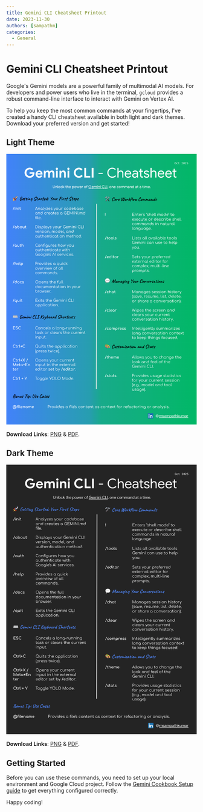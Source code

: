 ```yaml
---
title: Gemini CLI Cheatsheet Printout
date: 2023-11-30
authors: [sampathm]
categories:
  - General
---
```


# Gemini CLI Cheatsheet Printout


Google's Gemini models are a powerful family of multimodal AI models. For developers and power users who live in the terminal, `gcloud` provides a robust command-line interface to interact with Gemini on Vertex AI.
 
To help you keep the most common commands at your fingertips, I've created a handy CLI cheatsheet available in both light and dark themes. Download your preferred version and get started!
 
## Light Theme


![](gemini-cli-cheatsheet-printout/cheatsheet.png)

**Download Links**: [PNG](gemini-cli-cheatsheet-printout/cheatsheet.png) & [PDF](gemini-cli-cheatsheet-printout/cheatsheet.pdf).

## Dark Theme

![](gemini-cli-cheatsheet-printout/cheatsheet-dark-theme.png)

**Download Links**: [PNG](gemini-cli-cheatsheet-printout/cheatsheet-dark-theme.png) & [PDF](gemini-cli-cheatsheet-printout/cheatsheet-dark-theme.pdf).


## Getting Started
 
Before you can use these commands, you need to set up your local environment and Google Cloud project. Follow the [Gemini Cookbook Setup guide](https://github.com/google-gemini/gemini-cli?tab=readme-ov-file#-installation) to get everything configured correctly.
 
Happy coding!
